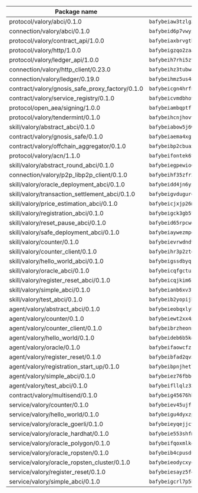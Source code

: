 | Package name                                                  | Package hash                                                  |
| ------------------------------------------------------------- | ------------------------------------------------------------- |
| protocol/valory/abci/0.1.0                                    | `bafybeiaw3tzlg3rkvnn5fcufblktmfwngmxugn4yo7pyjp76zz6aqtqcay` |
| connection/valory/abci/0.1.0                                  | `bafybeid6p7vwyikn7sntlpc36vymotldfgonjbk3qa5gfacxxamybhmpvy` |
| protocol/valory/contract_api/1.0.0                            | `bafybeiaxbrvgtbdrh4lslskuxyp4awyr4whcx3nqq5yrr6vimzsxg5dy64` |
| protocol/valory/http/1.0.0                                    | `bafybeigzqo2zaakcjtzzsm6dh4x73v72xg6ctk6muyp5uq5ueb7y34fbxy` |
| protocol/valory/ledger_api/1.0.0                              | `bafybeih7rhi5zvfvwakx5ifgxsz2cfipeecsh7bm3gnudjxtvhrygpcftq` |
| connection/valory/http_client/0.23.0                          | `bafybeihz3tubwado7j3wlivndzzuj3c6fdsp4ra5r3nqixn3ufawzo3wii` |
| connection/valory/ledger/0.19.0                               | `bafybeihmz5us4ntmzvgikpkx4tththrl7zvou4uiebvletdeliidiuhi6m` |
| contract/valory/gnosis_safe_proxy_factory/0.1.0               | `bafybeicgn4hrfnjqqrpq2yjyuifpp24liwijsnvwzkfl7wdixlfmqgqesy` |
| contract/valory/service_registry/0.1.0                        | `bafybeicvmdbhovr247vvunz5rer7sai74jxxavfwxyundiq3ebfxc2pvya` |
| protocol/open_aea/signing/1.0.0                               | `bafybeiambqptflge33eemdhis2whik67hjplfnqwieoa6wblzlaf7vuo44` |
| protocol/valory/tendermint/0.1.0                              | `bafybeihcnjhovvyyfbkuw5sjyfx2lfd4soeocfqzxz54g67333m6nk5gxq` |
| skill/valory/abstract_abci/0.1.0                              | `bafybeiabow5j6wc63szukedutrx6bia2agnju62avxsbhqkhchcwwpvu5i` |
| contract/valory/gnosis_safe/0.1.0                             | `bafybeiaema4xgfolq3nx26zu4o3kafro4aubmsjfwvzi5tfbp3fwg4cmoa` |
| contract/valory/offchain_aggregator/0.1.0                     | `bafybeibp2cbuaxj4sthoaf5vdbdos6am2kqcbomrt2x6cyqsmxu34jabbu` |
| protocol/valory/acn/1.1.0                                     | `bafybeifontek6tvaecatoauiule3j3id6xoktpjubvuqi3h2jkzqg7zh7a` |
| skill/valory/abstract_round_abci/0.1.0                        | `bafybeiegpewio6lkpikfnohjqmlwkqtxdmjbky4dphof4jvrixlvkiqixi` |
| connection/valory/p2p_libp2p_client/0.1.0                     | `bafybeihf35zfr35qsvfte4vbi7njvuzfx4httysw7owmlux53gvxh2or54` |
| skill/valory/oracle_deployment_abci/0.1.0                     | `bafybeidd4jn6yi2d4lqskfgyhgzgei5w5rk3f6p2w377imk6dizsa6kz54` |
| skill/valory/transaction_settlement_abci/0.1.0                | `bafybeigvdugurqbx4vqrkpro2q662vhild76r6yfw7thpgfftx6ysvdjg4` |
| skill/valory/price_estimation_abci/0.1.0                      | `bafybeicjxjp26m4pkxv6j4ifizr4ve6fgc5vqrvgp2ybsw56mc2bwt7znq` |
| skill/valory/registration_abci/0.1.0                          | `bafybeigck3gb5tvm5tilzii7kvzqpryxrmxu2meck5empgl7lhuz66mbgq` |
| skill/valory/reset_pause_abci/0.1.0                           | `bafybeid65rpcwq3rzxijwrpsbirersuwk2sdtcwnpkplczbszzoq2tbitu` |
| skill/valory/safe_deployment_abci/0.1.0                       | `bafybeiaywezmpo66nriweh7gn46tzkpftzacpz53ymdsmqpwlulmkfzlv4` |
| skill/valory/counter/0.1.0                                    | `bafybeievrwdndvczmjyetfa6sag5rwy5texjvfdf3ul25ze2s5i3h3bx2q` |
| skill/valory/counter_client/0.1.0                             | `bafybeihr3p2ztqpbgzuo4xi7gwq4hjcc3khibirritnxkajaugshlzxjke` |
| skill/valory/hello_world_abci/0.1.0                           | `bafybeigssdbyqr2bh2tzchg3a5tssdj3uwakvjsl5uuoff5wxfyxpfqbwe` |
| skill/valory/oracle_abci/0.1.0                                | `bafybeicqfgctuzynbefgsei2oukb3c3rgu27iitjmx4o6zjhlazdeeqb2a` |
| skill/valory/register_reset_abci/0.1.0                        | `bafybeicqjkim6zfvngvgkvsns7h4iseyfhwsoqfvxdeubw4mt4qmrb43ju` |
| skill/valory/simple_abci/0.1.0                                | `bafybeianb6xv3fwf3nqzijjes6vwztf3xhurtgxqfrx6cfrvem2qms2ooi` |
| skill/valory/test_abci/0.1.0                                  | `bafybeib2yopijhyd6trp5itx4xkigvio52jxz4a6eagcnkx5ux4rl6skai` |
| agent/valory/abstract_abci/0.1.0                              | `bafybeieobqxlybgjjwl6w6d4rph2ugfpi5j4ijkzkqzn42746nqvj5o7wu` |
| agent/valory/counter/0.1.0                                    | `bafybeiewt2xx4ptqy5osnumekbu26uvv34cmzvmdirjt3wreucjt5ebtgy` |
| agent/valory/counter_client/0.1.0                             | `bafybeibrzheonnpbkihtov7e45yhs5azgo57k5ogxnykucpyv6sprufb7m` |
| agent/valory/hello_world/0.1.0                                | `bafybeideb6b5k4i6z7bm3p53eydxgknmwdefo2oshcnlxthjc6oxeox7ua` |
| agent/valory/oracle/0.1.0                                     | `bafybeifaowcfzsgqau7hxowybb32t3buspbhbvjlkyuhoyc5mnbqz2i7w4` |
| agent/valory/register_reset/0.1.0                             | `bafybeibfad2qv5gs5sbnv4drxba5fyrb4sb7moprbvvq7jkhagc5qwfoka` |
| agent/valory/registration_start_up/0.1.0                      | `bafybeibpnjhetlif6zesescxcypqcscedb7u3dgpmv4nfbbwabuwj42k3m` |
| agent/valory/simple_abci/0.1.0                                | `bafybeiez76fbbul4xyizbytr424onz3s2dd2ct3lyjip5wkjylk7opmxmi` |
| agent/valory/test_abci/0.1.0                                  | `bafybeifllqlz32rz3uglgvug3vffr753stagotmijzu2gws24z2qmxg6ce` |
| contract/valory/multisend/0.1.0                               | `bafybeig45676hbh4c3p3mujrrskxgxww4cxdyyginlg5rmmav6orv4gtya` |
| service/valory/counter/0.1.0                                  | `bafybeiev45ujfstey5mztqmvn2ttjfbsqdxbpjjhqfzqrhonjbo725twua` |
| service/valory/hello_world/0.1.0                              | `bafybeigu4dyxzpfka5bodnb5lzas5jsd4ejps6aabofn32l2wyqcbnilvm` |
| service/valory/oracle_goerli/0.1.0                            | `bafybeieyqejjcy7qvkyum4turx63txyrnwz4xd3ksg7ydhptyidwu7sbmy` |
| service/valory/oracle_hardhat/0.1.0                           | `bafybeie553shfmnds6v7defynjv5kmjkqf2aygj345jbbcssevtnkbodbe` |
| service/valory/oracle_polygon/0.1.0                           | `bafybeifqoxmlk4j6t45f6qhfk4vrqosxbt4xyynbvqrbknoll2kqyxldqi` |
| service/valory/oracle_ropsten/0.1.0                           | `bafybeib4cpusdubxo6jlyxfwn26pbjovm2fdkzmnafcptmnoylrpoggjda` |
| service/valory/oracle_ropsten_cluster/0.1.0                   | `bafybeieodycxy4ptd5g26c3sa3f5tc5w4a2j6ojuvqjk5udxfddmmfngk4` |
| service/valory/register_reset/0.1.0                           | `bafybeiesayz5f4itjetjivvspmgpjoggvyz77ipeputkvjc5ztlzvvweei` |
| service/valory/simple_abci/0.1.0                              | `bafybeigcrl7p5hwwwu5oh5ykckj6h6vlzk37x3mg7nlwwfyzphub7j6j4a` |
